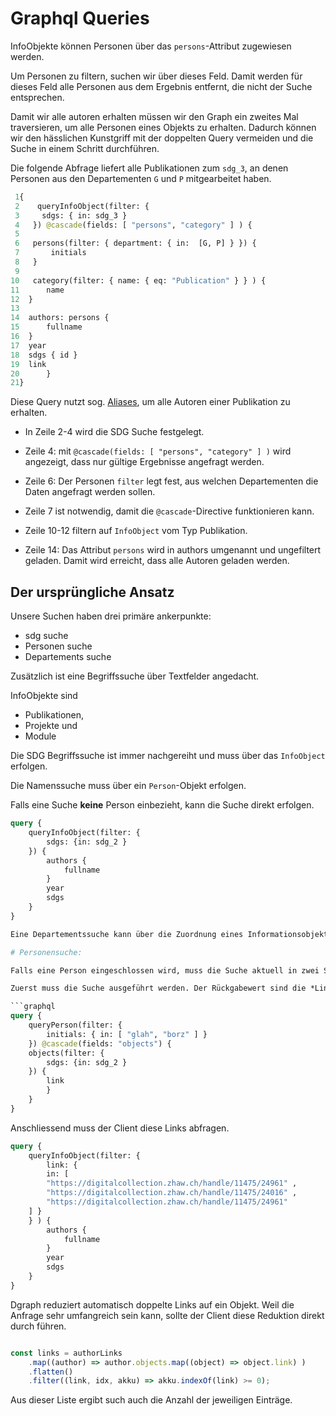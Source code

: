 # Graphql Queries

InfoObjekte können Personen über das `persons`-Attribut zugewiesen werden.

Um Personen zu filtern, suchen wir über dieses Feld. Damit werden für dieses Feld alle Personen aus dem Ergebnis entfernt, die nicht der Suche entsprechen.

Damit wir alle autoren erhalten müssen wir den Graph ein zweites Mal traversieren, um alle Personen eines Objekts zu erhalten. Dadurch können wir den hässlichen Kunstgriff mit der doppelten Query vermeiden und die Suche in einem Schritt durchführen. 

Die folgende Abfrage liefert alle Publikationen zum `sdg_3`, an denen Personen aus den  Departementen `G` und `P` mitgearbeitet haben.

```graphql
 1{ 
 2    queryInfoObject(filter: {
 3     sdgs: { in: sdg_3 }
 4   }) @cascade(fields: [ "persons", "category" ] ) {
 5       
 6   persons(filter: { department: { in:  [G, P] } }) {
 7       initials
 8   }
 9
10   category(filter: { name: { eq: "Publication" } } ) {
11      name
12  }
13
14  authors: persons {
15      fullname
16  }
17  year 
18  sdgs { id }
19  link
20      } 
21}
```

Diese Query nutzt sog. [Aliases](https://graphql.org/learn/queries/#aliases), um alle Autoren einer Publikation zu erhalten. 

- In Zeile 2-4 wird die SDG Suche festgelegt. 

- Zeile 4: mit  `@cascade(fields: [ "persons", "category" ] )` wird angezeigt, dass nur gültige Ergebnisse angefragt werden. 

- Zeile 6: Der Personen `filter` legt fest, aus welchen Departementen die Daten angefragt werden sollen. 

- Zeile 7 ist notwendig, damit die `@cascade`-Directive funktionieren kann. 

- Zeile 10-12 filtern auf `InfoObject` vom Typ Publikation.
- Zeile 14: Das  Attribut `persons` wird in authors umgenannt und ungefiltert geladen. Damit wird erreicht, dass alle Autoren geladen werden.

## Der ursprüngliche Ansatz

Unsere Suchen haben drei primäre ankerpunkte:

- sdg suche
- Personen suche 
- Departements suche

Zusätzlich ist eine Begriffssuche über Textfelder angedacht. 


InfoObjekte sind 
- Publikationen, 
- Projekte und 
- Module

Die SDG Begriffssuche ist immer nachgereiht und muss über das `InfoObject` erfolgen. 

Die Namenssuche muss über ein `Person`-Objekt erfolgen. 

Falls eine Suche **keine** Person einbezieht, kann die Suche direkt erfolgen. 

```graphql
query { 
    queryInfoObject(filter: { 
        sdgs: {in: sdg_2 } 
    }) {
        authors {
            fullname
        }
        year 
        sdgs
    } 
}

Eine Departementssuche kann über die Zuordnung eines Informationsobjekts erfolgen und das `department`-Attribut erfolgen.

# Personensuche: 

Falls eine Person eingeschlossen wird, muss die Suche aktuell in zwei Schritten erfolgen. 

Zuerst muss die Suche ausgeführt werden. Der Rückgabewert sind die *Links* der jeweiligen `InfoObject`e. 

```graphql
query { 
    queryPerson(filter: {
        initials: { in: [ "glah", "borz" ] }
    }) @cascade(fields: "objects") {
    objects(filter: { 
        sdgs: {in: sdg_2 } 
    }) {
        link
        } 
    }
}
```

Anschliessend muss der Client diese Links abfragen.

```graphql
query {
    queryInfoObject(filter: {
        link: {
        in: [ 
        "https://digitalcollection.zhaw.ch/handle/11475/24961" ,
        "https://digitalcollection.zhaw.ch/handle/11475/24016" ,
        "https://digitalcollection.zhaw.ch/handle/11475/24961"
    ] } 
    } ) {
        authors {
            fullname
        }
        year 
        sdgs
    }
}
```

Dgraph reduziert automatisch doppelte Links auf ein Objekt. Weil die Anfrage sehr umfangreich sein kann, sollte der Client diese Reduktion direkt durch führen.

```javascript

const links = authorLinks
    .map((author) => author.objects.map((object) => object.link) )
    .flatten()
    .filter((link, idx, akku) => akku.indexOf(link) >= 0);
```

Aus dieser Liste ergibt such auch die Anzahl der jeweiligen Einträge. 
